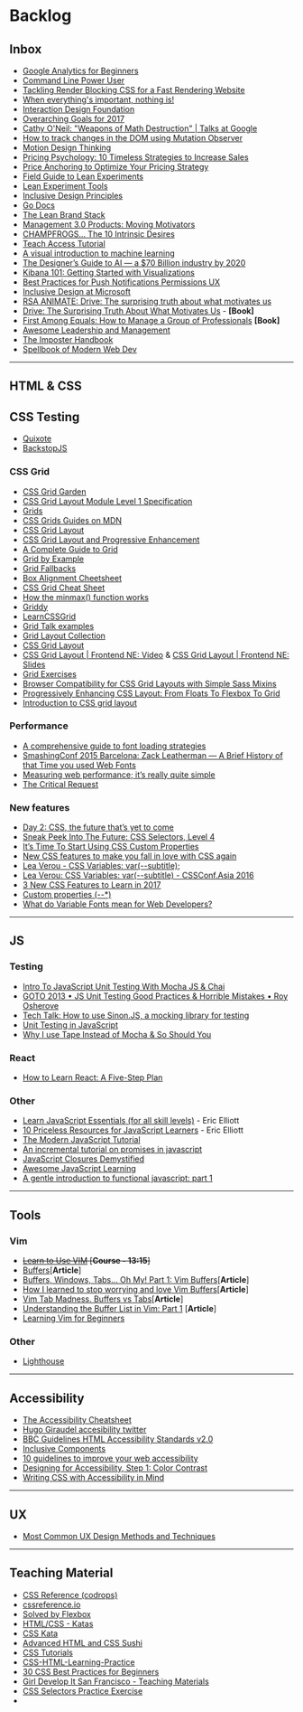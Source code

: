 # Backlog
## Inbox
- [Google Analytics for Beginners](https://analytics.google.com/analytics/academy/course/6)
- [Command Line Power User](https://courses.wesbos.com/account)
- [Tackling Render Blocking CSS for a Fast Rendering Website](https://www.sitepoint.com/critical-rendering-path-css-fast-loading-website/)
- [When everything's important, nothing is!](https://aerotwist.com/blog/when-everything-is-important-nothing-is/)
- [Interaction Design Foundation](https://www.interaction-design.org/courses)
- [Overarching Goals for 2017](https://github.com/IgnaciodeNuevo/personal-goals)
- [Cathy O'Neil: "Weapons of Math Destruction" | Talks at Google](https://www.youtube.com/watch?v=TQHs8SA1qpk)
- [How to track changes in the DOM using Mutation Observer](https://hashnode.com/post/how-to-track-changes-in-the-dom-using-mutation-observer-cj3gck03s0091jhk9yajr4v9t)
- [Motion Design Thinking](https://blog.prototypr.io/motion-design-thinking-d9c3b23df221?ref=heydesigner)
- [Pricing Psychology: 10 Timeless Strategies to Increase Sales](https://www.helpscout.net/blog/pricing-strategies/)
- [Price Anchoring to Optimize Your Pricing Strategy](http://www.priceintelligently.com/blog/bid/181199/price-anchoring-to-optimize-your-pricing-strategy)
- [Field Guide to Lean Experiments](http://www.movestheneedle.com/wp-content/uploads/2014/04/Mini_Guide_Experiment_Loop_MovesTheNeedle.pdf)
- [Lean Experiment Tools](http://www.movestheneedle.com/resources/)
- [Inclusive Design Principles](http://inclusivedesignprinciples.org/)
- [Go Docs](https://docs.gocd.org/current/introduction/concepts_in_go.html)
- [The Lean Brand Stack](http://media.leanbrandbook.com/or-the-lean-brand-stack.pdf)
- [Management 3.0 Products: Moving Motivators](https://management30.com/product/workouts/champfrogs-organizational-change-management/)
- [CHAMPFROGS… The 10 Intrinsic Desires](http://noop.nl/2013/02/champfrogs.html)
- [Teach Access Tutorial](https://teachaccess.github.io/tutorial/#/0)
- [A visual introduction to machine learning](http://www.r2d3.us/visual-intro-to-machine-learning-part-1/)
- [The Designer’s Guide to AI — a $70 Billion industry by 2020](http://heydesigner.com/blog/designers-guide-ai/)
- [Kibana 101: Getting Started with Visualizations](https://www.elastic.co/webinars/kibana-101-get-started-with-visualizations)
- [Best Practices for Push Notifications Permissions UX](https://docs.google.com/document/d/1WNPIS_2F0eyDm5SS2E6LZ_75tk6XtBSnR1xNjWJ_DPE/edit)
- [Inclusive Design at Microsoft](https://www.microsoft.com/en-us/design/inclusive)
- [RSA ANIMATE: Drive: The surprising truth about what motivates us](https://www.youtube.com/watch?v=u6XAPnuFjJc)
- [Drive: The Surprising Truth About What Motivates Us](https://www.amazon.com/Drive-Surprising-Truth-About-Motivates/dp/1594484805) - **[Book]**
- [First Among Equals: How to Manage a Group of Professionals](https://www.amazon.com/First-Among-Equals-Manage-Professionals-ebook/dp/B003P9XHLW/ref=sr_1_1?ie=UTF8&qid=1499204112&sr=8-1&keywords=first+among+equals) **[Book]**
- [Awesome Leadership and Management](https://github.com/LappleApple/awesome-leading-and-managing)
- [The Imposter Handbook](https://bigmachine.io/products/the-imposters-handbook/)
- [Spellbook of Modern Web Dev](https://github.com/dexteryy/spellbook-of-modern-webdev)

---

## HTML & CSS
## CSS Testing
- [Quixote](https://github.com/jamesshore/quixote)
- [BackstopJS](https://github.com/garris/BackstopJS)

### CSS Grid
- [CSS Grid Garden](http://cssgridgarden.com/)
- [CSS Grid Layout Module Level 1 Specification](https://www.w3.org/TR/css-grid-1/)
- [Grids](https://developer.mozilla.org/en-US/docs/Learn/CSS/CSS_layout/Grids)
- [CSS Grids Guides on MDN](https://www.rachelandrew.co.uk/archives/2017/03/07/css-grid-guides-on-mdn/)
- [CSS Grid Layout](https://developer.mozilla.org/en-US/docs/Web/CSS/CSS_Grid_Layout)
- [CSS Grid Layout and Progressive Enhancement](https://developer.mozilla.org/en-US/docs/Web/CSS/CSS_Grid_Layout/CSS_Grid_and_Progressive_Enhancement)
- [A Complete Guide to Grid](https://css-tricks.com/snippets/css/complete-guide-grid/)
- [Grid by Example](https://gridbyexample.com/)
- [Grid Fallbacks](https://rachelandrew.co.uk/css/cheatsheets/grid-fallbacks)
- [Box Alignment Cheetsheet](https://rachelandrew.co.uk/css/cheatsheets/box-alignment)
- [CSS Grid Cheat Sheet](https://alialaa.github.io/css-grid-cheat-sheet/)
- [How the minmax() function works](https://bitsofco.de/how-the-minmax-function-works/)
- [Griddy](http://griddy.io/)
- [LearnCSSGrid](http://learncssgrid.com/)
- [Grid Talk examples](https://codepen.io/collection/DEPOzv/)
- [Grid Layout Collection](https://codepen.io/collection/DgwjNL/)
- [CSS Grid Layout](https://codepen.io/collection/XRRJGq/)
- [CSS Grid Layout | Frontend NE: Video](https://www.youtube.com/watch?v=N5Lt1SLqBmQ) & [CSS Grid Layout | Frontend NE: Slides](https://www.slideshare.net/rachelandrew/css-grid-layout-for-frontend-ne)
- [Grid Exercises](http://labs.jensimmons.com/2017/exercises.html)
- [Browser Compatibility for CSS Grid Layouts with Simple Sass Mixins](https://css-tricks.com/browser-compatibility-css-grid-layouts-simple-sass-mixins/)
- [Progressively Enhancing CSS Layout: From Floats To Flexbox To Grid](https://www.smashingmagazine.com/2017/07/enhancing-css-layout-floats-flexbox-grid/)
- [Introduction to CSS grid layout](https://mozilladevelopers.github.io/playground/)

### Performance
- [A comprehensive guide to font loading strategies](https://www.zachleat.com/web/comprehensive-webfonts/)
- [SmashingConf 2015 Barcelona: Zack Leatherman — A Brief History of that Time you used Web Fonts](https://vimeo.com/145055818)
- [Measuring web performance; it’s really quite simple](https://hackernoon.com/measuring-web-performance-its-really-quite-simple-adeda8f7f39e)
- [The Critical Request](https://css-tricks.com/the-critical-request/)

### New features
- [Day 2: CSS, the future that’s yet to come](http://12devsofxmas.co.uk/2016/12/day-2-css-the-future-thats-yet-to-come/)
- [Sneak Peek Into The Future: CSS Selectors, Level 4](https://www.smashingmagazine.com/2013/01/sneak-peek-future-selectors-level-4/)
- [It’s Time To Start Using CSS Custom Properties](https://www.smashingmagazine.com/2017/04/start-using-css-custom-properties/)
- [New CSS features to make you fall in love with CSS again](https://toaster.co/articles/upcoming-css-features)
- [Lea Verou - CSS Variables: var(--subtitle);](https://www.youtube.com/watch?v=2an6-WVPuJU)
- [Lea Verou: CSS Variables: var(--subtitle) - CSSConf.Asia 2016](https://www.youtube.com/watch?v=kZOJCVvyF-4)
- [3 New CSS Features to Learn in 2017](https://bitsofco.de/3-new-css-features-to-learn-in-2017/)
- [Custom properties (--*)](https://developer.mozilla.org/en-US/docs/Web/CSS/--*)
- [What do Variable Fonts mean for Web Developers?](https://blog.prototypr.io/what-does-variable-fonts-mean-for-web-developers-2e2b96c66497)

---

## JS
### Testing
- [Intro To JavaScript Unit Testing With Mocha JS & Chai](https://www.youtube.com/watch?v=MLTRHc5dk6s)
- [GOTO 2013 • JS Unit Testing Good Practices & Horrible Mistakes • Roy Osherove](https://www.youtube.com/watch?v=iP0Vl-vU3XM)
- [Tech Talk: How to use Sinon.JS, a mocking library for testing](https://www.youtube.com/watch?v=SvudHPTEsIk)
- [Unit Testing in JavaScript](https://www.youtube.com/playlist?list=PLZEZPz6HkCZk30XEdl0eGNhwvoR-XoWHS)
- [Why I use Tape Instead of Mocha & So Should You](https://medium.com/javascript-scene/why-i-use-tape-instead-of-mocha-so-should-you-6aa105d8eaf4)

### React
- [How to Learn React: A Five-Step Plan](https://www.lullabot.com/articles/how-to-learn-react)

### Other
- [Learn JavaScript Essentials (for all skill levels)](https://medium.com/javascript-scene/learn-javascript-b631a4af11f2) - Eric Elliott
- [10 Priceless Resources for JavaScript Learners](https://medium.com/javascript-scene/10-priceless-resources-for-javascript-learners-bbf2f7d7f84e) - Eric Elliott
- [The Modern JavaScript Tutorial](http://javascript.info/)
- [An incremental tutorial on promises in javascript](http://www.sohamkamani.com/blog/2016/08/28/incremenal-tutorial-to-promises/)
- [JavaScript Closures Demystified](https://www.sitepoint.com/javascript-closures-demystified/)
- [Awesome JavaScript Learning](https://github.com/micromata/awesome-javascript-learning)
- [A gentle introduction to functional javascript: part 1](http://jrsinclair.com/articles/2016/gentle-introduction-to-functional-javascript-intro/)

---

## Tools
### Vim
- ~~[Learn to Use VIM](https://egghead.io/courses/learn-to-use-vim) [**Course - 13:15**]~~
- [Buffers](http://vim.wikia.com/wiki/Buffers)[**Article**]
- [Buffers, Windows, Tabs... Oh My! Part 1: Vim Buffers](https://dockyard.com/blog/2013/10/22/vim-buffers)[**Article**]
- [How I learned to stop worrying and love Vim Buffers](http://eseth.org/2007/vim-buffers.html)[**Article**]
- [Vim Tab Madness. Buffers vs Tabs](http://joshldavis.com/2014/04/05/vim-tab-madness-buffers-vs-tabs/)[**Article**]
- [Understanding the Buffer List in Vim: Part 1](https://hashrocket.com/blog/posts/understanding-the-buffer-list-in-vim-part-1) [**Article**]
- [Learning Vim for Beginners](https://www.labnol.org/internet/learning-vim-for-beginners/28820/)

### Other
-  [Lighthouse](https://developers.google.com/web/tools/lighthouse/)

---

## Accessibility
- [The Accessibility Cheatsheet](https://bitsofco.de/the-accessibility-cheatsheet/)
- [Hugo Giraudel accesibility twitter](https://twitter.com/HugoGiraudel/status/877078717071327240)
- [BBC Guidelines HTML Accessibility Standards v2.0](http://www.bbc.co.uk/guidelines/futuremedia/accessibility/html/)
- [Inclusive Components](https://inclusive-components.design/)
- [10 guidelines to improve your web accessibility](https://aerolab.co/blog/web-accessibility/)
- [Designing for Accessibility, Step 1: Color Contrast](https://uxdesign.cc/the-easiest-part-about-designing-accessible-websites-76cd6b9a7ae4)
- [Writing CSS with Accessibility in Mind](https://medium.com/@matuzo/writing-css-with-accessibility-in-mind-8514a0007939)

---

## UX
- [Most Common UX Design Methods and Techniques](https://uxplanet.org/most-common-ux-design-methods-and-techniques-c9a9fdc25a1e)

---

## Teaching Material
- [CSS Reference (codrops)](https://tympanus.net/codrops/css_reference/#section_css-pseudo-class)
- [cssreference.io](http://cssreference.io/)
- [Solved by Flexbox](https://philipwalton.github.io/solved-by-flexbox/)
- [HTML/CSS - Katas](https://codepen.io/collection/ABLwQb/)
- [CSS Kata](https://github.com/georgenorman/css-kata)
- [Advanced HTML and CSS Sushi](https://www.gitbook.com/book/coderdojo/advanced-html-and-css-sushi/details)
- [CSS Tutorials](http://www.htmldog.com/guides/css/)
- [CSS-HTML-Learning-Practice](https://github.com/MarieBock/CSS-HTML-Learning-Practice/blob/master/selectors.css)
- [30 CSS Best Practices for Beginners](https://code.tutsplus.com/tutorials/30-css-best-practices-for-beginners--net-6741)
- [Girl Develop It San Francisco - Teaching Materials](https://www.teaching-materials.org/)
- [CSS Selectors Practice Exercise](https://codepen.io/infinitytrain/pen/mPNbop)
- []()